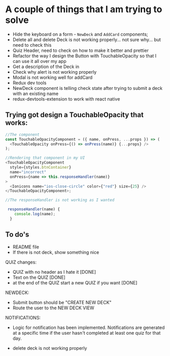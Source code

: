 # A couple of things that I am trying to solve

- Hide the keyboard on a form - `NewDeck` and `AddCard` components;
- Delete all and delete Deck is not working properly... not sure why... but need to check this
- Quiz Header, need to check on how to make it better and prettier
- Refactor the way I design the Button with TouchableOpacity so that I can use it all over my app
- Get a description of the Deck in
- Check why alert is not working properly
- Modal is not working well for addCard
- Redux dev tools
- NewDeck component is telling check state after trying to submit a deck with an existing name
- redux-devtools-extension to work with react native

## Trying got design a TouchableOpacity that works:

```js
//The component
const TouchableOpacityComponent = ({ name, onPress, ...props }) => (
  <TouchableOpacity onPress={() => onPress(name)} {...props} />
);

//Rendering that component in my UI
<TouchableOpacityComponent
  style={styles.btnContainer}
  name="incorrect"
  onPress={name => this.responseHandler(name)}
>
  <Ionicons name="ios-close-circle" color={"red"} size={25} />
</TouchableOpacityComponent>;

//The responseHandler is not working as I wanted

 responseHandler(name) {
    console.log(name);
  }
```

## To do's

- README file
- If there is not deck, show something nice

QUIZ changes:

- QUIZ with no header as I hate it [DONE]
- Text on the QUIZ [DONE]
- at the end of the QUIZ start a new QUIZ if you want [DONE]

NEWDECK:

- Submit button should be "CREATE NEW DECK"
- Route the user to the NEW DECK VIEW

NOTIFICATIONS:

- Logic for notification has been implemented. Notifications are generated at a specific time if the user hasn't completed at least one quiz for that day.

- delete deck is not working properly
